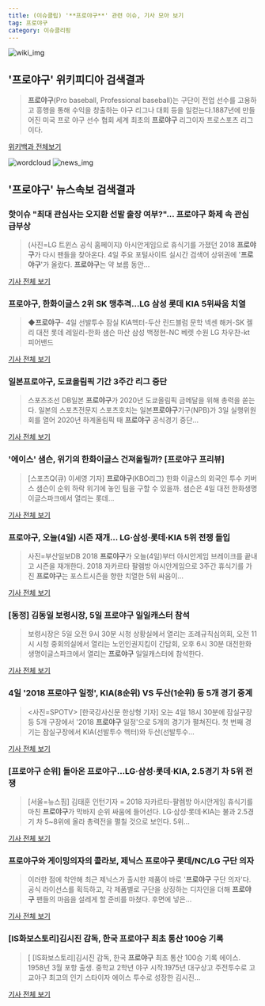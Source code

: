 ```yaml
---
title: (이슈클립) '**프로야구**' 관련 이슈, 기사 모아 보기
tag: 프로야구
category: 이슈클리핑
---
```

![wiki_img](https://user-images.githubusercontent.com/42597476/44503234-41136a80-a6d0-11e8-9071-6fc6418eafe4.png)
## **'**프로야구**'** 위키피디아 검색결과
>**프로야구**(Pro baseball, Professional baseball)는 구단이 전업 선수를 고용하고 흥행을 통해 수익을 창출하는 야구 리그나 대회 등을 일컫는다.1887년에 만들어진 미국 프로 야구 선수 협회 세계 최초의 **프로야구** 리그이자 프로스포츠 리그이다.

<a href="https://ko.wikipedia.org/wiki/프로야구" target="_blank">위키백과 전체보기</a>

![wordcloud](https://s3.ap-northeast-2.amazonaws.com/lyrics101-wordcloud/2018-09-04-1536036043.png)
![news_img](https://user-images.githubusercontent.com/42597476/44507050-1206f400-a6e4-11e8-8d98-7ffbfebb353f.png)
## **'**프로야구**'** 뉴스속보 검색결과
### 핫이슈 "최대 관심사는 오지환 선발 출장 여부?"... **프로야구** 화제 속 관심 급부상

>(사진=LG 트윈스 공식 홈페이지) 아시안게임으로 휴식기를 가졌던 2018 **프로야구**가 다시 팬들을 찾아온다. 4일 주요 포털사이트 실시간 검색어 상위권에 '**프로야구**'가 올랐다.  **프로야구**는 약 보름 동안...

<a href="http://www.siminilbo.co.kr/news/articleView.html?idxno=578266" target="_blank">기사 전체 보기</a>

### **프로야구**, 한화이글스 2위 SK 맹추격…LG 삼성 롯데 KIA 5위싸움 치열

>◆**프로야구**-  4일 선발투수 잠실 KIA헥터-두산 린드블럼 문학 넥센 해커-SK 켈리 대전 롯데 레일리-한화 샘슨 마산 삼성 백정현-NC 베렛 수원 LG 차우찬-kt 피어밴드

<a href="http://www.seoulwire.com/news/articleView.html?idxno=25074" target="_blank">기사 전체 보기</a>

### 일본**프로야구**, 도쿄올림픽 기간 3주간 리그 중단

>스포츠조선 DB일본 **프로야구**가 2020년 도쿄올림픽 금메달을 위해 총력을 쏟는다. 일본의 스포츠전문지 스포츠호치는 일본**프로야구**기구(NPB)가 3일 실행위원회를 열어 2020년 하계올림픽 때 **프로야구** 공식경기 중단...

<a href="http://sports.chosun.com/news/ntype.htm?id=201809050100028460002088&servicedate=20180904" target="_blank">기사 전체 보기</a>

### '에이스' 샘슨, 위기의 한화이글스 건져올릴까? [**프로야구** 프리뷰]

>[스포츠Q(큐) 이세영 기자]  **프로야구**(KBO리그) 한화 이글스의 외국인 투수 키버스 샘슨이 순위 하락 위기에 놓인 팀을 구할 수 있을까. 샘슨은 4일 대전 한화생명 이글스파크에서 열리는 롯데...

<a href="http://www.sportsq.co.kr/news/articleView.html?idxno=301361" target="_blank">기사 전체 보기</a>

### **프로야구**, 오늘(4일) 시즌 재개… LG·삼성·롯데·KIA 5위 전쟁 돌입

>사진=부산일보DB 2018 **프로야구**가 오늘(4일)부터 아시안게임 브레이크를 끝내고 시즌을 재개한다. 2018 자카르타 팔렘방 아시안게임으로 3주간 휴식기를 가진 **프로야구**는 포스트시즌을 향한 치열한 5위 싸움이...

<a href="http://news20.busan.com/controller/newsController.jsp?newsId=20180904000063" target="_blank">기사 전체 보기</a>

### [동정] 김동일 보령시장, 5일 **프로야구** 일일캐스터 참석

>보령시장은 5일 오전 9시 30분 시청 상황실에서 열리는 조례규칙심의회, 오전 11시 시청 중회의실에서 열리는 노인인권지킴이 간담회, 오후 6시 30분 대전한화생명이글스파크에서 열리는 **프로야구** 일일캐스터에 참석한다.

<a href="http://www.chungnamilbo.com/news/articleView.html?idxno=463007" target="_blank">기사 전체 보기</a>

### 4일 '2018 **프로야구** 일정', KIA(8순위) VS 두산(1순위) 등 5개 경기 중계

><사진=SPOTV> [한국강사신문 한상형 기자] 오는 4일 18시 30분에 잠실구장 등 5개 구장에서 '2018 **프로야구** 일정'으로 5개의 경기가 펼쳐진다. 첫 번째 경기는 잠실구장에서 KIA(선발투수 헥터)와 두산(선발투수...

<a href="http://www.lecturernews.com/news/articleView.html?idxno=6628" target="_blank">기사 전체 보기</a>

### [**프로야구** 순위] 돌아온 **프로야구**…LG·삼성·롯데·KIA, 2.5경기 차 5위 전쟁

>[서울=뉴스핌] 김태훈 인턴기자 = 2018 자카르타-팔렘방 아시안게임 휴식기를 마친 **프로야구**가 막바지 순위 싸움에 들어선다. LG·삼성·롯데·KIA는 불과 2.5경기 차 5~8위에 올라 총력전을 펼칠 것으로 보인다. 5위...

<a href="http://www.newspim.com/news/view/20180904000032" target="_blank">기사 전체 보기</a>

### **프로야구**와 게이밍의자의 콜라보, 제닉스 **프로야구** 롯데/NC/LG 구단 의자

>이러한 점에 착안해 최근 제닉스가 출시한 제품이 바로 '**프로야구** 구단 의자'다. 공식 라이선스를 획득하고, 각 제품별로 구단을 상징하는 디자인을 더해 **프로야구** 팬들의 마음을 설레게 할 준비를 마쳤다.   후면에 넣은...

<a href="http://www.ilovepc.co.kr/news/articleView.html?idxno=20130" target="_blank">기사 전체 보기</a>

### [IS화보스토리]김시진 감독, 한국 **프로야구** 최초 통산 100승 기록

>[ [IS화보스토리]김시진 감독, 한국 **프로야구** 최초 통산 100승 기록 에이스. 1958년 3월 포항 출생. 중학교 2학년 야구 시작.1975년 대구상고 주전투수로 고교야구 최고의 인기 스타이자 에이스 투수로 성장한 김시진...

<a href="http://isplus.live.joins.com/news/article/aid.asp?aid=22525809" target="_blank">기사 전체 보기</a>


